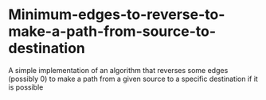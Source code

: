 # Minimum-edges-to-reverse-to-make-a-path-from-source-to-destination



A simple implementation of an algorithm that reverses some edges (possibly 0) to make a path from a given source to a specific destination
if it is possible 



